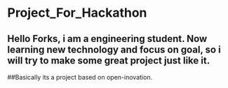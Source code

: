 # Project_For_Hackathon
## Hello Forks, i am a engineering student. Now learning new technology and focus on goal, so i will try to make some great project just like it.
##Basically its a project based on open-inovation.
